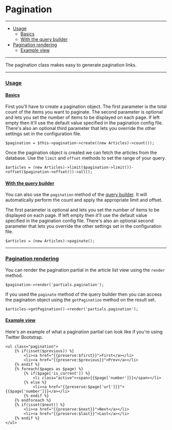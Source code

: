 # Pagination

--------------------------------------------------------

* [Usage](#usage)
	- [Basics](#usage_basics)
	- [With the query builder](#usage_with_the_query_builder)
* [Pagination rendering](#pagination_rendering)
	- [Example view](#pagination_rendering_example_view)

--------------------------------------------------------

The pagination class makes easy to generate pagination links.

--------------------------------------------------------

### <a id="usage" href="#usage">Usage</a>

#### <a id="usage_basics" href="#usage_basics">Basics</a>

First you'll have to create a pagination object. The first parameter is the total count of the items you want to paginate. The second parameter is optional and lets you set the number of items to be displayed on each page. If left empty then it'll use the default value specified in the pagination config file. There's also an optional third parameter that lets you override the other settings set in the configuration file.

```
$pagination = $this->pagination->create((new Articles)->count());
```

Once the pagination object is created we can fetch the articles from the database. Use the `limit` and `offset` methods to set the range of your query.

```
$articles = (new Articles)->limit($pagination->limit())->offset($pagination->offset())->all();
```

#### <a id="usage_with_the_query_builder" href="#usage_with_the_query_builder">With the query builder</a>

You can also use the `pagination` method of the [query builder](:base_url:/docs/:version:/databases-sql:query-builder). It will automatically perform the count and apply the appropriate limit and offset.

The first parameter is optional and lets you set the number of items to be displayed on each page. If left empty then it'll use the default value specified in the pagination config file. There's also an optional second parameter that lets you override the other settings set in the configuration file.

```
$articles = (new Articles)->paginate();
```

--------------------------------------------------------

### <a id="pagination_rendering" href="#pagination_rendering">Pagination rendering</a>

You can render the pagination partial in the article list view using the `render` method.

```
$pagination->render('partials.pagination');
```

If you used the `paginate` method of the query builder then you can access the pagination object using the `getPagination` method on the result set.

```
$articles->getPagination()->render('partials.pagination');
```

#### <a id="pagination_rendering_example_view" href="#pagination_rendering_example_view">Example view</a>

Here's an example of what a pagination partial can look like if you're using Twitter Bootstrap.

```
<ul class="pagination">
	{% if(isset($previous)) %}
		<li><a href="{{preserve:$first}}">First</a></li>
		<li><a href="{{preserve:$previous}}">Prev</a></li>
	{% endif %}
	{% foreach($pages as $page) %}
		{% if($page['is_current']) %}
			<li class="active"><span>{{$page['number']}}</span></li>
		{% else %}
			<li><a href="{{preserve:$page['url']}}">{{$page['number']}}</a></li>
		{% endif %}
	{% endforeach %}
	{% if(isset($next)) %}
		<li><a href="{{preserve:$next}}">Next</a></li>
		<li><a href="{{preserve:$last}}">Last</a></li>
	{% endif %}
</ul>
```
